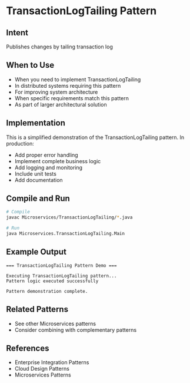 # TransactionLogTailing Pattern

## Intent
Publishes changes by tailing transaction log

## When to Use
- When you need to implement TransactionLogTailing
- In distributed systems requiring this pattern
- For improving system architecture
- When specific requirements match this pattern
- As part of larger architectural solution

## Implementation
This is a simplified demonstration of the TransactionLogTailing pattern. In production:
- Add proper error handling
- Implement complete business logic
- Add logging and monitoring
- Include unit tests
- Add documentation

## Compile and Run
```bash
# Compile
javac Microservices/TransactionLogTailing/*.java

# Run
java Microservices.TransactionLogTailing.Main
```

## Example Output
```
=== TransactionLogTailing Pattern Demo ===

Executing TransactionLogTailing pattern...
Pattern logic executed successfully

Pattern demonstration complete.
```

## Related Patterns
- See other Microservices patterns
- Consider combining with complementary patterns

## References
- Enterprise Integration Patterns
- Cloud Design Patterns
- Microservices Patterns
